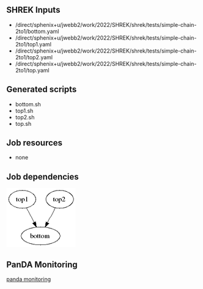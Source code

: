 ## SHREK Inputs
- /direct/sphenix+u/jwebb2/work/2022/SHREK/shrek/tests/simple-chain-2to1/bottom.yaml
- /direct/sphenix+u/jwebb2/work/2022/SHREK/shrek/tests/simple-chain-2to1/top1.yaml
- /direct/sphenix+u/jwebb2/work/2022/SHREK/shrek/tests/simple-chain-2to1/top2.yaml
- /direct/sphenix+u/jwebb2/work/2022/SHREK/shrek/tests/simple-chain-2to1/top.yaml
## Generated scripts
- bottom.sh
- top1.sh
- top2.sh
- top.sh
## Job resources
- none
## Job dependencies
![Workflow graph](workflow.png)
## PanDA Monitoring
[panda monitoring](https://panda-doma.cern.ch/tasks/?taskname=user.jwebb2.simple21-a52bd627-ed00-11ec-8221-00163e101048_*)
